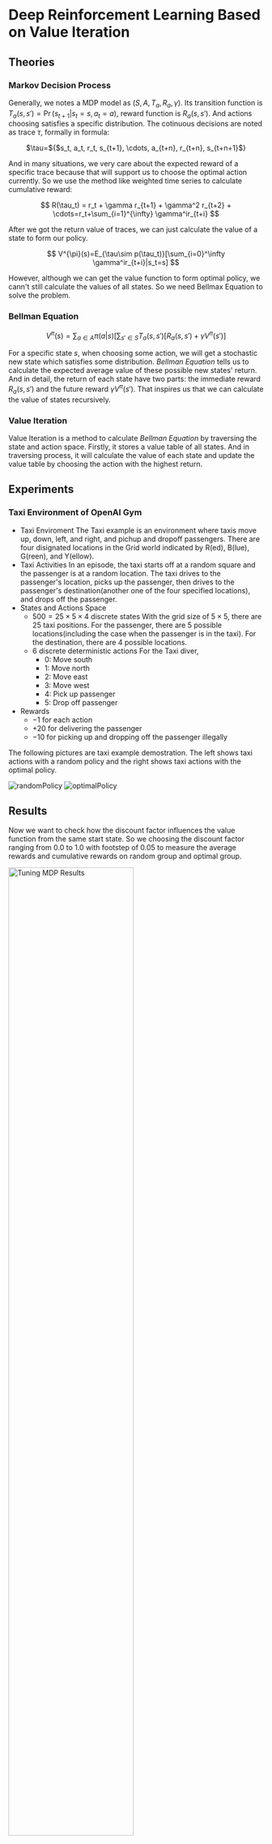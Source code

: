 # Deep Reinforcement Learning Based on Value Iteration
## Theories
### Markov Decision Process
Generally, we notes a MDP model as $(S, A, T_a, R_a, \gamma)$. Its transition function is $T_a(s,s')=\Pr(s_{t+1}|s_t=s, a_t=a)$, reward function is $R_a(s,s')$. And actions choosing satisfies a specific distribution.
The cotinuous decisions are noted as trace $\tau$, formally in formula:

<center>$\tau=${$s_t, a_t, r_t, s_{t+1}, \cdots, a_{t+n}, r_{t+n}, s_{t+n+1}$}</center>

And in many situations, we very care about the expected reward of a specific trace because that will support us to choose the optimal action currently. So we use the method like weighted time series to calculate cumulative reward:

$$
R(\tau_t) = r_t + \gamma r_{t+1} + \gamma^2 r_{t+2} + \cdots=r_t+\sum_{i=1}^{\infty} \gamma^ir_{t+i}
$$

After we got the return value of traces, we can just calculate the value of a state to form our policy.

$$
V^{\pi}(s)=E_{\tau\sim p(\tau_t)}[\sum_{i=0}^\infty \gamma^ir_{t+i}|s_t=s]
$$

However, although we can get the value function to form optimal policy, we cann't still calculate the values of all states. So we need Bellmax Equation to solve the problem.
### Bellman Equation
$$
V^{\pi}(s)=\sum_{a\in A}\pi(a|s)[\sum_{s'\in S}T_a(s,s')[R_a(s,s')+\gamma V^{\pi}(s')]
$$

For a specific state $s$, when choosing some action, we will get a stochastic new state which satisfies some distribution. *Bellman Equation* tells us to calculate the expected average value of these possible new states' return. And in detail, the return of each state have two parts: the immediate reward $R_a(s,s')$ and the future reward $\gamma V^{\pi}(s')$. That inspires us that we can calculate the value of states recursively.

### Value Iteration
Value Iteration is a method to calculate *Bellman Equation* by traversing the state and action space. Firstly, it stores a value table of all states. And in traversing process, it will calculate the value of each state and update the value table by choosing the action with the highest return.

## Experiments
### Taxi Environment of OpenAI Gym
+ Taxi Enviroment
The Taxi example is an environment where taxis move up, down, left, and right, and pichup and dropoff passengers. There are four disignated locations in the Grid world indicated by R(ed), B(lue), G(reen), and Y(ellow).
+ Taxi Activities
In an episode, the taxi starts off at a random square and the passenger is at a random location. The taxi drives to the passenger's location, picks up the passenger, then drives to the passenger's  destination(another one of the four specified locations), and drops off the passenger.
+ States and Actions Space
    + $500=25\times5\times4$ discrete states
    With the grid size of $5 \times 5$, there are $25$ taxi positions. For the passenger, there are $5$ possible locations(including the case when the passenger is in the taxi). For the destination, there are $4$ possible locations.
    + $6$ discrete deterministic actions
    For the Taxi diver, 
        + $0$: Move south
        + $1$: Move north
        + $2$: Move east
        + $3$: Move west
        + $4$: Pick up passenger
        + $5$: Drop off passenger
+ Rewards
    + $-1$ for each action
    + $+20$ for delivering the passenger
    + $-10$ for picking up and dropping off the passenger illegally


The following pictures are taxi example demostration. The left shows taxi actions with a random policy and the right shows taxi actions with the optimal policy.
<div class="justified-gallery">
<img src="https://cdn.jsdelivr.net/gh/LZHMS/picx-images-hosting@master/DRL/randomPolicy.pnt0kxzusv4.gif" alt="randomPolicy" />
<img src="https://cdn.jsdelivr.net/gh/LZHMS/picx-images-hosting@master/DRL/optimalPolicy.2wskea2qtzi0.gif" alt="optimalPolicy" />
</div>

## Results
Now we want to check how the discount factor influences the value function from the same start state. So we choosing the discount factor ranging from $0.0$ to $1.0$ with footstep of 0.05 to measure the average rewards and cumulative rewards on random group and optimal group.

<img src="https://cdn.jsdelivr.net/gh/LZHMS/picx-images-hosting@master/DRL/Rewards.2uwj07wcwru0.webp" alt="Tuning MDP Results" width="70%"/>

|Discount Factor|Random Cum_Reward|Random_Aver_Reward|Optimal Cum_Reward|Optimal_Aver_Reward|
|:-----:|:-----:|:-----:|:-----:|:-----:|
|0.00|-37|-3.70|-20|-2.00|
|0.05|-10|-1.00|-20|-1.00|
|0.10|-55|-5.50|10|0.91|
|0.15|-37|-3.70|11|1.10|
|0.20|-55|-5.50|-20|-1.00|
|0.25|-28|-2.80|15|2.50|
|0.30|-46|-4.60|11|1.10|
|0.35|-28|-2.80|5|0.31|
|0.40|-10|-1.00|7|0.50|
|0.45|-37|-3.70|7|0.50|
|0.50|-64|-6.40|7|0.50|
|0.55|-19|-1.90|13|1.60|
|0.60|-28|-2.80|9|0.75|
|0.65|-46|-4.60|10|0.91|
|0.70|-37|-3.70|9|0.75|
|0.75|-46|-4.60|6|0.40|
|0.80|-37|-3.70|4|0.24|
|0.85|-37|-3.70|7|0.50|
|0.90|-28|-2.80|7|0.50|
|0.95|-37|-3.70|5|0.31|
|1.00|-37|-3.70|11|1.10|

## Conclusions
From the following experimental results, we can conclude that the discount factor has a significant impact on the value function. The optimal group has a higher average and cumulative reward than the random group, and the discount factor has a lower bound $\gamma=0.4$ to get optimal policy.
In my opinion, the discount factor reflects the future reward's influence on the current state. If it is set too small, that means the most reward comes from the immediate reward which is a greedy policy with the possibility of failure. On the other hand, if set too high, we also cann't get the best action with the highest reward. So we'd better to set the discount factor to an appropriate value.


## Contributors
+ [Zhihao Li](https://lzhms.github.io/)

## References
+ [OpenAI Gym](https://www.gymlibrary.dev/)


